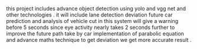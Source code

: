 this project includes advance object detection using yolo and vgg net
and other technologies .
it will include lane detection deviation 
future car prediction and analysis of vehicle cut in 
this system will give a warning before 5 seconds since eye activity nearly takes 2 seconds
further to improve the future path take by car implementation of parabolic equation and advance maths technique to get deviation 
we get more accurate result .
